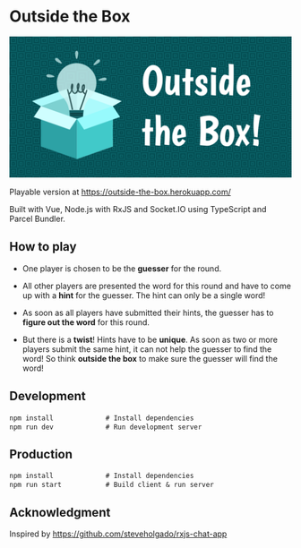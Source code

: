 # Outside the Box

![banner-image](/assets/banner.png)

Playable version at https://outside-the-box.herokuapp.com/

Built with Vue, Node&#46;js with RxJS and Socket&#46;IO using TypeScript and Parcel Bundler.

## How to play
* One player is chosen to be the __guesser__ for the round.

* All other players are presented the word for this round and have to come up with a __hint__ for the guesser. The hint can only be a single word!

* As soon as all players have submitted their hints, the guesser has to __figure out the word__ for this round.

* But there is a __twist__! Hints have to be __unique__. As soon as two or more players submit the same hint, it can not help the guesser to find the word! So think __outside the box__ to make sure the guesser will find the word!


## Development

```
npm install             # Install dependencies
npm run dev             # Run development server
```

## Production

```
npm install             # Install dependencies
npm run start           # Build client & run server
```

## Acknowledgment

Inspired by https://github.com/steveholgado/rxjs-chat-app
